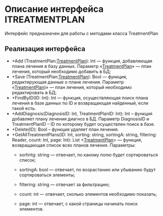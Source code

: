 # Описание интерфейса ITREATMENTPLAN
Интерфейс предназначен для работы с методами класса TreatmentPlan

## Реализация интерфейса
* +Add (TreatmentPlan:[TreatmentPlan](https://github.com/gogganesko/Orho/blob/master/docs/TreatmentPlan.md "объект класса TreatmentPlan")): Int — функция, добавляющая плана лечения в базу данных. Параметр «[TreatmentPlan](https://github.com/gogganesko/Orho/blob/master/docs/TreatmentPlan.md "объект класса TreatmentPlan")» — план лечения, 
который необходимо добавить в БД;
* +Save (TreatmentPlan:[TreatmentPlan](https://github.com/gogganesko/Orho/blob/master/docs/TreatmentPlan.md "объект класса TreatmentPlan")): Bool — функция, редактирующая данные о плане лечения. Параметр «[TreatmentPlan](https://github.com/gogganesko/Orho/blob/master/docs/TreatmentPlan.md "объект класса TreatmentPlan"))» — 
план лечения, который необходимо редактировать в БД;
* +FindByID(ID: Int): Int  — функция, осуществляющая поиск плана лечения в базе данных по ID и возвращающая найденный, если такой есть. 
* +AddDiagnosis(DiagnosisID: Int, TreatmentPlanID: Int): Int – функция добавляет плану лечения диагноз в БД. Параметр DiagnosisID и TreatmentPlanID – ID по которому будет осуществлен поиск в базе.
* +Delete(ID): Bool – функция удаляет план лечения.
* +GetAllTreatmentPlans(ID: Int, sorting: string, sortingA: string, filtering: Reader, count: Int, page: Int): List <[TreatmentPlan](https://github.com/gogganesko/Orho/blob/master/docs/TreatmentPlan.md "объект класса TreatmentPlan")> — функция, возвращающая список всех планов лечения. 
Параметры: 
	* sortintg: string — отвечает, по какому полю будет сортироваться список;
  
	* sortingA: bool — отвечает, по возрастанию или убыванию будут сортироваться элементы;
  
	* filtering: string — отвечает за фильтрацию;
  
	* count: int — отвечает, сколько элементов необходимо показать;
  
	* page: int — отвечает, с какой страницы начинать поиск элементов.